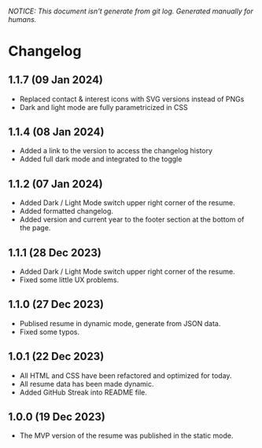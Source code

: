 ###### NOTICE: This document isn't generate from git log. Generated manually for humans.

# Changelog

## 1.1.7 (09 Jan 2024)
* Replaced contact & interest icons with SVG versions instead of PNGs
* Dark and light mode are fully parametricized in CSS

## 1.1.4 (08 Jan 2024)
* Added a link to the version to access the changelog history
* Added full dark mode and integrated to the toggle

## 1.1.2 (07 Jan 2024)
* Added Dark / Light Mode switch upper right corner of the resume.
* Added formatted changelog.
* Added version and current year to the footer section at the bottom of the page.

## 1.1.1 (28 Dec 2023)
* Added Dark / Light Mode switch upper right corner of the resume.
* Fixed some little UX problems.

## 1.1.0 (27 Dec 2023)
* Publised resume in dynamic mode, generate from JSON data.
* Fixed some typos.

## 1.0.1 (22 Dec 2023)
* All HTML and CSS have been refactored and optimized for today.
* All resume data has been made dynamic.
* Added GitHub Streak into README file.

## 1.0.0 (19 Dec 2023)
* The MVP version of the resume was published in the static mode.
